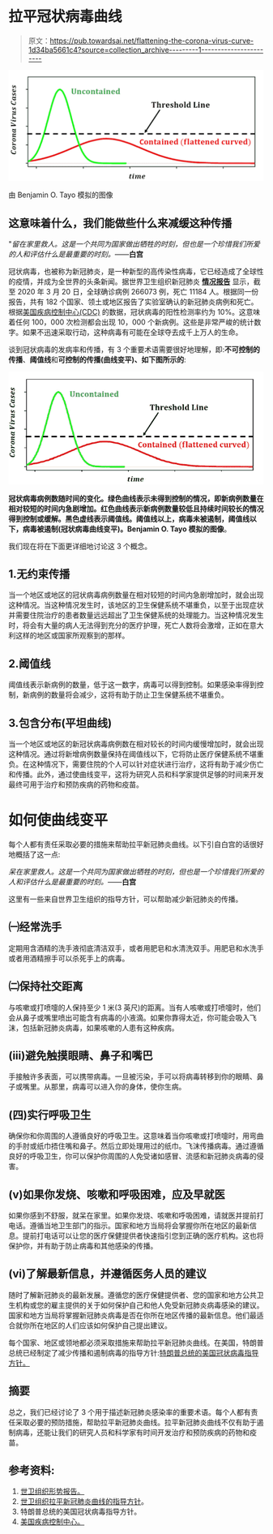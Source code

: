 # 拉平冠状病毒曲线

> 原文：<https://pub.towardsai.net/flattening-the-corona-virus-curve-1d34ba5661c4?source=collection_archive---------1----------------------->

![](img/de137e1f283ef45eef4f344181db184e.png)

由 Benjamin O. Tayo 模拟的图像

## 这意味着什么，我们能做些什么来减缓这种传播

"*留在家里救人。这是一个共同为国家做出牺牲的时刻，但也是一个珍惜我们所爱的人和评估什么是最重要的时刻。*——**白宫**

冠状病毒，也被称为新冠肺炎，是一种新型的高传染性病毒，它已经造成了全球性的疫情，并成为全世界的头条新闻。据世界卫生组织新冠肺炎 [**情况报告**](https://www.who.int/docs/default-source/coronaviruse/situation-reports/20200321-sitrep-61-covid-19.pdf?sfvrsn=f201f85c_2) 显示，截至 2020 年 3 月 20 日，全球确诊病例 266073 例，死亡 11184 人。根据同一份报告，共有 182 个国家、领土或地区报告了实验室确认的新冠肺炎病例和死亡。根据[美国疾病控制中心(CDC)](https://www.cdc.gov/) 的数据，冠状病毒的阳性检测率约为 10%。这意味着任何 100，000 次检测都会出现 10，000 个新病例。这些是非常严峻的统计数字。如果不迅速采取行动，这种病毒有可能在全球夺去成千上万人的生命。

谈到冠状病毒的发病率和传播，有 3 个重要术语需要很好地理解，即:**不可控制的传播**、**阈值线**和**可控制的传播(曲线变平)、如下图所示的**:

![](img/ee25faa3b328247d2fa54369c7d822ef.png)

**冠状病毒病例数随时间的变化。绿色曲线表示未得到控制的情况，即新病例数量在相对较短的时间内急剧增加。红色曲线表示新病例数量较低且持续时间较长的情况得到控制或缓解。黑色虚线表示阈值线。阈值线以上，病毒未被遏制，阈值线以下，病毒被遏制(冠状病毒曲线变平)。Benjamin O. Tayo 模拟的图像**。

我们现在将在下面更详细地讨论这 3 个概念。

## 1.无约束传播

当一个地区或地区的冠状病毒病例数量在相对较短的时间内急剧增加时，就会出现这种情况。当这种情况发生时，该地区的卫生保健系统不堪重负，以至于出现症状并需要住院治疗的患者数量远远超出了卫生保健系统的处理能力。当这种情况发生时，将会有大量的病人无法得到充分的医疗护理，死亡人数将会激增，正如在意大利这样的地区或国家所观察到的那样。

## 2.阈值线

阈值线表示新病例的数量，低于这一数字，病毒可以得到控制。如果感染率得到控制，新病例的数量将会减少，这将有助于防止卫生保健系统不堪重负。

## 3.包含分布(平坦曲线)

当一个地区或地区的新冠状病毒病例数在相对较长的时间内缓慢增加时，就会出现这种情况。通过将新增病例数量保持在阈值线以下，它将防止医疗保健系统不堪重负。在这种情况下，需要住院的个人可以针对症状进行治疗，这将有助于减少伤亡和传播。此外，通过使曲线变平，这将为研究人员和科学家提供足够的时间来开发最终可用于治疗和预防疾病的药物和疫苗。

# 如何使曲线变平

每个人都有责任采取必要的措施来帮助拉平新冠肺炎曲线。以下引自白宫的话很好地概括了这一点:

*呆在家里救人。这是一个共同为国家做出牺牲的时刻，但也是一个珍惜我们所爱的人和评估什么是最重要的时刻。*——**白宫**

这里有一些来自世界卫生组织的指导方针，可以帮助减少新冠肺炎的传播。

## ㈠经常洗手

定期用含酒精的洗手液彻底清洁双手，或者用肥皂和水清洗双手。用肥皂和水洗手或者用酒精擦手可以杀死手上的病毒。

## ㈡保持社交距离

与咳嗽或打喷嚏的人保持至少 1 米(3 英尺)的距离。当有人咳嗽或打喷嚏时，他们会从鼻子或嘴里喷出可能含有病毒的小液滴。如果你靠得太近，你可能会吸入飞沫，包括新冠肺炎病毒，如果咳嗽的人患有这种疾病。

## (iii)避免触摸眼睛、鼻子和嘴巴

手接触许多表面，可以携带病毒。一旦被污染，手可以将病毒转移到你的眼睛、鼻子或嘴里。从那里，病毒可以进入你的身体，使你生病。

## (四)实行呼吸卫生

确保你和你周围的人遵循良好的呼吸卫生。这意味着当你咳嗽或打喷嚏时，用弯曲的手肘或纸巾捂住嘴和鼻子。然后立即处理用过的纸巾。飞沫传播病毒。通过遵循良好的呼吸卫生，你可以保护你周围的人免受诸如感冒、流感和新冠肺炎病毒的侵害。

## (v)如果你发烧、咳嗽和呼吸困难，应及早就医

如果你感到不舒服，就呆在家里。如果你发烧、咳嗽和呼吸困难，请就医并提前打电话。遵循当地卫生部门的指示。国家和地方当局将会掌握你所在地区的最新信息。提前打电话可以让您的医疗保健提供者快速指引您到正确的医疗机构。这也将保护你，并有助于防止病毒和其他感染的传播。

## (vi)了解最新信息，并遵循医务人员的建议

随时了解新冠肺炎的最新发展。遵循您的医疗保健提供者、您的国家和地方公共卫生机构或您的雇主提供的关于如何保护自己和他人免受新冠肺炎病毒感染的建议。国家和地方当局将掌握新冠肺炎病毒是否在你所在地区传播的最新信息。他们最适合就你所在地区的人们应该如何保护自己提出建议。

每个国家、地区或领地都必须采取措施来帮助拉平新冠肺炎曲线。在美国，特朗普总统已经制定了减少传播和遏制病毒的指导方针:[特朗普总统的美国冠状病毒指导方针。](https://www.whitehouse.gov/wp-content/uploads/2020/03/03.16.20_coronavirus-guidance_8.5x11_315PM.pdf)

## 摘要

总之，我们已经讨论了 3 个用于描述新冠肺炎感染率的重要术语。每个人都有责任采取必要的预防措施，帮助拉平新冠肺炎曲线。拉平新冠肺炎曲线不仅有助于遏制病毒，还能让我们的研究人员和科学家有时间开发治疗和预防疾病的药物和疫苗。

## 参考资料:

1.  [世卫组织形势报告。](https://www.who.int/docs/default-source/coronaviruse/situation-reports/20200321-sitrep-61-covid-19.pdf?sfvrsn=f201f85c_2)
2.  [世卫组织拉平新冠肺炎曲线的指导方针](https://www.who.int/emergencies/diseases/novel-coronavirus-2019/advice-for-public)。
3.  特朗普总统的美国冠状病毒指导方针。
4.  [美国疾病控制中心。](https://www.cdc.gov/)